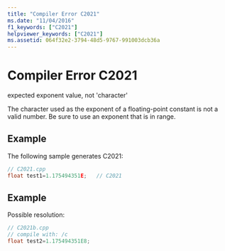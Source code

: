 ```yaml
---
title: "Compiler Error C2021"
ms.date: "11/04/2016"
f1_keywords: ["C2021"]
helpviewer_keywords: ["C2021"]
ms.assetid: 064f32e2-3794-48d5-9767-991003dcb36a
---
```

# Compiler Error C2021

expected exponent value, not 'character'

The character used as the exponent of a floating-point constant is not a valid number. Be sure to use an exponent that is in range.

## Example

The following sample generates C2021:

```cpp
// C2021.cpp
float test1=1.175494351E;   // C2021
```

## Example

Possible resolution:

```cpp
// C2021b.cpp
// compile with: /c
float test2=1.175494351E8;
```
